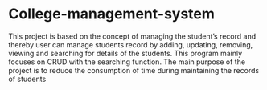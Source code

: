 # College-management-system
This project is based on the concept of managing the student’s 
record and thereby user can manage students record by adding, 
updating, removing, viewing and searching for details of the students. 
This program mainly focuses on CRUD with the searching function. 
The main purpose of the project is to reduce the consumption of time during maintaining the records of students
